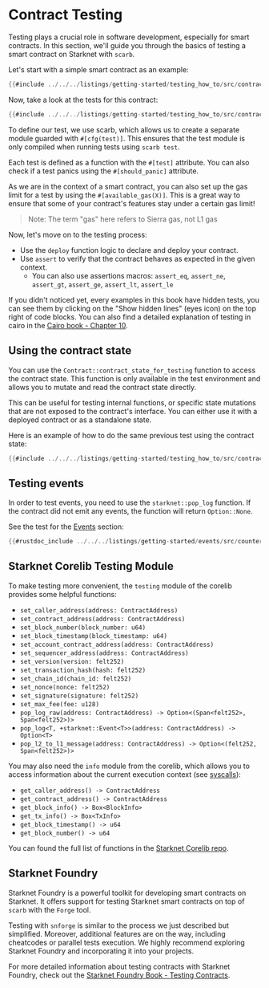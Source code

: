 # Contract Testing

Testing plays a crucial role in software development, especially for smart contracts. In this section, we'll guide you through the basics of testing a smart contract on Starknet with `scarb`.

Let's start with a simple smart contract as an example:

```rust
{{#include ../../../listings/getting-started/testing_how_to/src/contract.cairo:contract}}
```

Now, take a look at the tests for this contract:

```rust
{{#include ../../../listings/getting-started/testing_how_to/src/contract.cairo:tests}}
```

To define our test, we use scarb, which allows us to create a separate module guarded with `#[cfg(test)]`. This ensures that the test module is only compiled when running tests using `scarb test`.

Each test is defined as a function with the `#[test]` attribute. You can also check if a test panics using the `#[should_panic]` attribute.

As we are in the context of a smart contract, you can also set up the gas limit for a test by using the `#[available_gas(X)]`. This is a great way to ensure that some of your contract's features stay under a certain gas limit!

> Note: The term "gas" here refers to Sierra gas, not L1 gas

Now, let's move on to the testing process:

- Use the `deploy` function logic to declare and deploy your contract.
- Use `assert` to verify that the contract behaves as expected in the given context.
  - You can also use assertions macros: `assert_eq`, `assert_ne`, `assert_gt`, `assert_ge`, `assert_lt`, `assert_le`

If you didn't noticed yet, every examples in this book have hidden tests, you can see them by clicking on the "Show hidden lines" (eyes icon) on the top right of code blocks.
You can also find a detailed explanation of testing in cairo in the [Cairo book - Chapter 10](https://book.cairo-lang.org/ch10-00-testing-cairo-programs.html).

## Using the contract state

You can use the `Contract::contract_state_for_testing` function to access the contract state. This function is only available in the test environment and allows you to mutate and read the contract state directly.

This can be useful for testing internal functions, or specific state mutations that are not exposed to the contract's interface. You can either use it with a deployed contract or as a standalone state.

Here is an example of how to do the same previous test using the contract state:

```rust
{{#include ../../../listings/getting-started/testing_how_to/src/contract.cairo:tests_with_state}}
```

## Testing events

In order to test events, you need to use the `starknet::pop_log` function. If the contract did not emit any events, the function will return `Option::None`.

See the test for the [Events](../basics/events.md) section:

```rust
{{#rustdoc_include ../../../listings/getting-started/events/src/counter.cairo:test_events}}
```

## Starknet Corelib Testing Module

To make testing more convenient, the `testing` module of the corelib provides some helpful functions:

- `set_caller_address(address: ContractAddress)`
- `set_contract_address(address: ContractAddress)`
- `set_block_number(block_number: u64)`
- `set_block_timestamp(block_timestamp: u64)`
- `set_account_contract_address(address: ContractAddress)`
- `set_sequencer_address(address: ContractAddress)`
- `set_version(version: felt252)`
- `set_transaction_hash(hash: felt252)`
- `set_chain_id(chain_id: felt252)`
- `set_nonce(nonce: felt252)`
- `set_signature(signature: felt252)`
- `set_max_fee(fee: u128)`
- `pop_log_raw(address: ContractAddress) -> Option<(Span<felt252>, Span<felt252>)>`
- `pop_log<T, +starknet::Event<T>>(address: ContractAddress) -> Option<T>`
- `pop_l2_to_l1_message(address: ContractAddress) -> Option<(felt252, Span<felt252>)>`

You may also need the `info` module from the corelib, which allows you to access information about the current execution context (see [syscalls](../basics/syscalls.md)):

- `get_caller_address() -> ContractAddress`
- `get_contract_address() -> ContractAddress`
- `get_block_info() -> Box<BlockInfo>`
- `get_tx_info() -> Box<TxInfo>`
- `get_block_timestamp() -> u64`
- `get_block_number() -> u64`

You can found the full list of functions in the [Starknet Corelib repo](https://github.com/starkware-libs/cairo/tree/main/corelib/src/starknet).

## Starknet Foundry

Starknet Foundry is a powerful toolkit for developing smart contracts on Starknet. It offers support for testing Starknet smart contracts on top of `scarb` with the `Forge` tool.

Testing with `snforge` is similar to the process we just described but simplified. Moreover, additional features are on the way, including cheatcodes or parallel tests execution. We highly recommend exploring Starknet Foundry and incorporating it into your projects.

For more detailed information about testing contracts with Starknet Foundry, check out the [Starknet Foundry Book - Testing Contracts](https://foundry-rs.github.io/starknet-foundry/testing/contracts.html).
